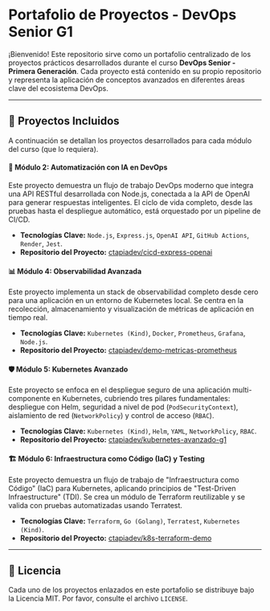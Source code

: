 # Portafolio de Proyectos - DevOps Senior G1
¡Bienvenido! Este repositorio sirve como un portafolio centralizado de los proyectos prácticos desarrollados durante el curso <b>DevOps Senior - Primera Generación</b>. Cada proyecto está contenido en su propio repositorio y representa la aplicación de conceptos avanzados en diferentes áreas clave del ecosistema DevOps.

---

## 🚀 Proyectos Incluidos
A continuación se detallan los proyectos desarrollados para cada módulo del curso (que lo requiera).

#### 🤖 Módulo 2: Automatización con IA en DevOps
Este proyecto demuestra un flujo de trabajo DevOps moderno que integra una API RESTful desarrollada con Node.js, conectada a la API de OpenAI para generar respuestas inteligentes. El ciclo de vida completo, desde las pruebas hasta el despliegue automático, está orquestado por un pipeline de CI/CD.
* <b>Tecnologías Clave:</b> `Node.js`, `Express.js`, `OpenAI API`, `GitHub Actions`, `Render`, `Jest`.
* <b>Repositorio del Proyecto:</b> [ctapiadev/cicd-express-openai](https://github.com/cTapiaDev/cicd-express-openai)

#### 📊 Módulo 4: Observabilidad Avanzada
Este proyecto implementa un stack de observabilidad completo desde cero para una aplicación en un entorno de Kubernetes local. Se centra en la recolección, almacenamiento y visualización de métricas de aplicación en tiempo real.
* <b>Tecnologías Clave:</b> `Kubernetes (Kind)`, `Docker`, `Prometheus`, `Grafana`, `Node.js`.
* <b>Repositorio del Proyecto:</b> [ctapiadev/demo-metricas-prometheus](https://github.com/cTapiaDev/demo-metricas-prometheus)

#### 🛡️ Módulo 5: Kubernetes Avanzado
Este proyecto se enfoca en el despliegue seguro de una aplicación multi-componente en Kubernetes, cubriendo tres pilares fundamentales: despliegue con Helm, seguridad a nivel de pod (`PodSecurityContext`), aislamiento de red (`NetworkPolicy`) y control de acceso (`RBAC`).
* <b>Tecnologías Clave:</b> `Kubernetes (Kind)`, `Helm`, `YAML`, `NetworkPolicy`, `RBAC`.
* <b>Repositorio del Proyecto:</b> [ctapiadev/kubernetes-avanzado-g1](https://github.com/cTapiaDev/kubernetes-avanzado-g1)

#### 🏗️ Módulo 6: Infraestructura como Código (IaC) y Testing
Este proyecto demuestra un flujo de trabajo de "Infraestructura como Código" (IaC) para Kubernetes, aplicando principios de "Test-Driven Infraestructure" (TDI). Se crea un módulo de Terraform reutilizable y se valida con pruebas automatizadas usando Terratest.
* <b>Tecnologías Clave:</b> `Terraform`, `Go (Golang)`, `Terratest`, `Kubernetes (Kind)`.
* <b>Repositorio del Proyecto:</b> [ctapiadev/k8s-terraform-demo](https://github.com/cTapiaDev/terraform-k8s-demo)

---

## 📜 Licencia
Cada uno de los proyectos enlazados en este portafolio se distribuye bajo la Licencia MIT. Por favor, consulte el archivo `LICENSE`.
